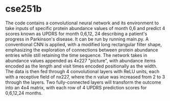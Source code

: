 # cse251b

The code contains a convolutional neural network and its environment to take inputs of specific protein abundance values of month 0,6 and predict 4 scores known as UPDRS for month 0,6,12, 24 describing a patient's progress in Parkinson's disease. It can be run by running main.py. 
A conventional CNN is applied, with a modified long rectangular filter shape, emphasizing the exploration of connections between protein abundance entries while still retaining the time sequence. The network takes in abundance values appended as 4x227 "picture", with abundance items encoded as the length and visit times encoded positionally as the width. The data is then fed through 4 convolutional layers with ReLU units, each with a receptive field of nx227, where the n value was increased from 2 to 3 through the layers. Two fully-connected layers will transform the outcome into an 4x4 matrix, with each row of 4 UPDRS prediction scores for 0,6,12,24 months.
